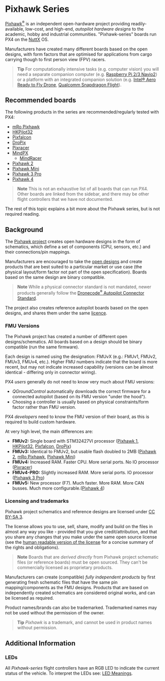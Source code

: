 # Pixhawk Series

[Pixhawk<sup>&reg;</sup>](https://pixhawk.org/) is an independent open-hardware project providing readily-available, low-cost, and high-end, *autopilot 
hardware designs* to the academic, hobby and industrial communities. "Pixhawk-series" boards run PX4 on the [NuttX](http://nuttx.org) OS. 

Manufacturers have created many different boards based on the open designs, with form factors that are optimised for applications from cargo carrying though to first person view (FPV) racers.

> **Tip** For computationally intensive tasks (e.g. computer vision) you will need a separate companion computer (e.g. [Raspberry Pi 2/3 Navio2](../flight_controller/raspberry_pi_navio2.md)) or a platform with an integrated companion solution (e.g. [Intel® Aero Ready to Fly Drone](../flight_controller/intel_aero.md), [Qualcomm Snapdragon Flight](../flight_controller/snapdragon_flight.md)).

## Recommended boards

The following products in the series are recommended/regularly tested with PX4:

* [mRo Pixhawk](../flight_controller/mro_pixhawk.md)
* [HKPilot32](../flight_controller/HKPilot32.md)
* [Pixfalcon](../flight_controller/pixfalcon.md)
* [DroPix](../flight_controller/dropix.md)
* [Pixracer](../flight_controller/pixracer.md)
* [MindPX](../flight_controller/mindpx.md)
  * [MindRacer](../flight_controller/mindracer.md)
* [Pixhawk 2](../flight_controller/pixhawk-2.md)
* [Pixhawk Mini](../flight_controller/pixhawk_mini.md)
* [Pixhawk 3 Pro](../flight_controller/pixhawk3_pro.md)
* [Pixhawk 4](../flight_controller/pixhawk4.md)

> **Note** This is not an exhaustive list of all boards that can run PX4. Other boards are linked from the sidebar, and there may be other flight controllers that we have not documented.

The rest of this topic explains a bit more about the Pixhawk series, but is not required reading.

## Background

The [Pixhawk project](https://pixhawk.org/) creates open hardware designs in the form of schematics, which define a set of components (CPU, sensors, etc.) and their connections/pin mappings. 

Manufacturers are encouraged to take the [open designs](https://github.com/PX4/Hardware#hardware) and create products that are best suited to a particular market or use case (the physical layout/form factor not part of the open specification). Boards based on the same design are binary compatible.

> **Note** While a physical connector standard is not mandated, newer products generally follow the [Dronecode<sup>&reg;</sup> Autopilot Connector Standard](https://wiki.dronecode.org/workgroup/connectors/start).

The project also creates reference autopilot boards based on the open designs, and shares them under the same [licence](#licensing-and-trademarks).

### FMU Versions

The Pixhawk project has created a number of different open designs/schematics. 
All boards based on a design should be binary compatible (run the same firmware).

Each design is named using the designation: FMUvX (e.g.: FMUv1, FMUv2, FMUv3, FMUv4, etc.). 
Higher FMU numbers indicate that the board is more recent, 
but may not indicate increased capability (versions can be almost identical - differing only in connector wiring).

PX4 *users* generally do not need to know very much about FMU versions:
- *QGroundControl* automatically downloads the correct firmware for a connected autopilot (based on its FMU version "under the hood").
- Choosing a controller is usually based on physical constraints/form factor rather than FMU version. 

PX4 *developers* need to know the FMU version of their board, as this is required to build custom hardware. 

At very high level, the main differences are:

- **FMUv2:** Single board with STM32427VI processor ([Pixhawk 1](../flight_controller/pixhawk.md), [HKPilot32](../flight_controller/HKPilot32.md), [Pixfalcon](../flight_controller/pixfalcon.md), [DroPix](../flight_controller/dropix.md))
- **FMUv3:** Identical to FMUv2, but usable flash doubled to 2MB ([Pixhawk 2](../flight_controller/pixhawk-2.md), [mRo Pixhawk](../flight_controller/mro_pixhawk.md), [Pixhawk Mini](../flight_controller/pixhawk_mini.md))
- **FMUv4:** Increased RAM. Faster CPU. More serial ports. No IO processor ([Pixracer](../flight_controller/pixracer.md))
- **FMUv4-PRO:** Slightly increased RAM. More serial ports. IO processor ([Pixhawk 3 Pro](../flight_controller/pixhawk3_pro.md))
- **FMUv5:** New processor (F7). Much faster. More RAM. More CAN busses. Much more configurable.([Pixhawk 4](../flight_controller/pixhawk4.md))

### Licensing and trademarks

Pixhawk project schematics and reference designs are licensed under [CC BY-SA 3](https://creativecommons.org/licenses/by-sa/3.0/legalcode).

The license allows you to use, sell, share, modify and build on the files in almost any way you like - provided that you give credit/attribution, and that you share any changes that you make under the same open source license (see the [human readable version of the license](https://creativecommons.org/licenses/by-sa/3.0/) for a concise summary of the rights and obligations).

> **Note** Boards that are *derived directly* from Pixhawk project schematic files (or reference boards) must be open sourced. They can't be commercially licensed as proprietary products.

Manufacturers can create (compatible) *fully independent products* by first generating fresh schematic files that have the same pin mapping/components as the FMU designs. Products that are based on independently created schematics are considered original works, and can be licensed as required.

Product names/brands can also be trademarked. Trademarked names may not be used without the permission of the owner. 

> **Tip** *Pixhawk* is a trademark, and cannot be used in product names without permission.

## Additional Information

### LEDs

All *Pixhawk-series* flight controllers have an RGB LED to indicate the current status of the vehicle. To interpret the LEDs see: [LED Meanings](../flying/led_meanings.md).